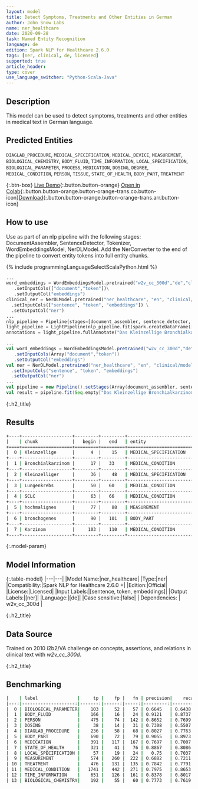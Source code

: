 ```yaml
---
layout: model
title: Detect Symptoms, Treatments and Other Entities in German
author: John Snow Labs
name: ner_healthcare
date: 2020-09-28
task: Named Entity Recognition
language: de
edition: Spark NLP for Healthcare 2.6.0
tags: [ner, clinical, de, licensed]
supported: true
article_header:
type: cover
use_language_switcher: "Python-Scala-Java"
---
```

 
## Description
This model can be used to detect symptoms, treatments and other entities in medical text in German language.

## Predicted Entities
`DIAGLAB_PROCEDURE`, `MEDICAL_SPECIFICATION`, `MEDICAL_DEVICE`, `MEASUREMENT`, `BIOLOGICAL_CHEMISTRY`, `BODY_FLUID`, `TIME_INFORMATION`, `LOCAL_SPECIFICATION`, `BIOLOGICAL_PARAMETER`, `PROCESS`, `MEDICATION`, `DOSING`, `DEGREE`, `MEDICAL_CONDITION`, `PERSON`, `TISSUE`, `STATE_OF_HEALTH`, `BODY_PART`, `TREATMENT`

{:.btn-box}
[Live Demo](https://demo.johnsnowlabs.com/healthcare/NER_HEALTHCARE_DE/){:.button.button-orange}
[Open in Colab](https://colab.research.google.com/github/JohnSnowLabs/spark-nlp-workshop/blob/master/tutorials/streamlit_notebooks/healthcare/NER_HEALTHCARE_DE.ipynb){:.button.button-orange.button-orange-trans.co.button-icon}[Download](https://s3.amazonaws.com/auxdata.johnsnowlabs.com/clinical/models/ner_healthcare_de_2.5.5_2.4_1599433028253.zip){:.button.button-orange.button-orange-trans.arr.button-icon}
## How to use
Use as part of an nlp pipeline with the following stages: DocumentAssembler, SentenceDetector, Tokenizer, WordEmbeddingsModel, NerDLModel. Add the NerConverter to the end of the pipeline to convert entity tokens into full entity chunks.

<div class="tabs-box" markdown="1">

{% include programmingLanguageSelectScalaPython.html %}


```python
...
word_embeddings = WordEmbeddingsModel.pretrained("w2v_cc_300d","de","clinical/models")\
   .setInputCols(["document","token"])\
   .setOutputCol("embeddings")
clinical_ner = NerDLModel.pretrained("ner_healthcare", "en", "clinical/models") \
  .setInputCols(["sentence", "token", "embeddings"]) \
  .setOutputCol("ner")
...
nlp_pipeline = Pipeline(stages=[document_assembler, sentence_detector, tokenizer, word_embeddings, clinical_ner, clinical_ner_converter])
light_pipeline = LightPipeline(nlp_pipeline.fit(spark.createDataFrame([['']]).toDF("text")))
annotations = light_pipeline.fullAnnotate("Das Kleinzellige Bronchialkarzinom (Kleinzelliger Lungenkrebs, SCLC) ist ein hochmalignes bronchogenes Karzinom")

```

```scala
...
val word_embeddings = WordEmbeddingsModel.pretrained("w2v_cc_300d","de","clinical/models")
   .setInputCols(Array("document","token"))
   .setOutputCol("embeddings")
val ner = NerDLModel.pretrained("ner_healthcare", "en", "clinical/models") 
  .setInputCols("sentence", "token", "embeddings") 
  .setOutputCol("ner")
...
val pipeline = new Pipeline().setStages(Array(document_assembler, sentence_detector, tokenizer, word_embeddings, ner, clinical_ner_converter))
val result = pipeline.fit(Seq.empty["Das Kleinzellige Bronchialkarzinom (Kleinzelliger Lungenkrebs, SCLC) ist ein hochmalignes bronchogenes Karzinom"].toDS.toDF("text")).transform(data)

```

</div>

{:.h2_title}
## Results

```bash
+----+-------------------+---------+---------+--------------------------+
|    | chunk             |   begin |   end   | entity                   |
+====+===================+=========+=========+==========================+
|  0 | Kleinzellige      |      4  |    15   | MEDICAL_SPECIFICATION    |
+----+-------------------+---------+---------+--------------------------+
|  1 | Bronchialkarzinom |      17 |   33    | MEDICAL_CONDITION        |
+----+-------------------+---------+---------+--------------------------+
|  2 | Kleinzelliger     |      36 |    48   | MEDICAL_SPECIFICATION    |
+----+-------------------+---------+---------+--------------------------+
|  3 | Lungenkrebs       |      50 |   60    | MEDICAL_CONDITION        |
+----+-------------------+---------+---------+--------------------------+
|  4 | SCLC              |      63 |   66    | MEDICAL_CONDITION        |
+----+-------------------+---------+---------+--------------------------+
|  5 | hochmalignes      |      77 |    88   | MEASUREMENT              |
+----+-------------------+---------+---------+--------------------------+
|  6 | bronchogenes      |      90 |   101   | BODY_PART                |
+----+-------------------+---------+---------+--------------------------+
|  7 | Karzinom          |     103 |   110   | MEDICAL_CONDITION        |
+----+-------------------+---------+---------+--------------------------+
```
{:.model-param}
## Model Information

{:.table-model}
|---|---|
|Model Name:|ner_healthcare|
|Type:|ner|
|Compatibility:|Spark NLP for Healthcare 2.6.0 +|
|Edition:|Official|
|License:|Licensed|
|Input Labels:|[sentence, token, embeddings]|
|Output Labels:|[ner]|
|Language:|[de]|
|Case sensitive:|false|
| Dependencies:  | w2v_cc_300d                           |

{:.h2_title}
## Data Source
Trained on 2010 i2b2/VA challenge on concepts, assertions, and relations in clinical text with *w2v_cc_300d*.

{:.h2_title}
## Benchmarking
```bash
|    | label               |     tp |    fp |   fn | precision|    recall|       f1 |
|---:|--------------------:|-------:|------:|-----:|---------:|---------:|---------:|
|  0 | BIOLOGICAL_PARAMETER|    103 |    52 |   57 | 0.6645   | 0.6438   |  0.654   |
|  1 | BODY_FLUID          |    166 |    16 |   24 | 0.9121   | 0.8737   | 0.8925   |
|  2 | PERSON              |    475 |    74 |  142 | 0.8652   | 0.7699   | 0.8148   |
|  3 | DOSING              |     38 |    14 |   31 | 0.7308   | 0.5507   | 0.6281   |
|  4 | DIAGLAB_PROCEDURE   |    236 |    58 |   68 | 0.8027   | 0.7763   | 0.7893   |
|  5 | BODY_PART           |    690 |    72 |   79 | 0.9055   | 0.8973   | 0.9014   |
|  6 | MEDICATION          |    391 |   117 |  167 | 0.7697   | 0.7007   | 0.7336   |
|  7 | STATE_OF_HEALTH     |    321 |    41 |   76 | 0.8867   | 0.8086   | 0.8458   |
|  8 | LOCAL_SPECIFICATION |     57 |    19 |   24 |   0.75   | 0.7037   | 0.7261   |
|  9 | MEASUREMENT         |    574 |   260 |  222 | 0.6882   | 0.7211   | 0.7043   |
| 10 | TREATMENT           |    476 |   131 |  135 | 0.7842   | 0.7791   | 0.7816   |
| 11 | MEDICAL_CONDITION   |   1741 |   442 |  271 | 0.7975   | 0.8653   |   0.83   |
| 12 | TIME_INFORMATION    |    651 |   126 |  161 | 0.8378   | 0.8017   | 0.8194   |
| 13 | BIOLOGICAL_CHEMISTRY|    192 |    55 |   60 | 0.7773   | 0.7619   | 0.7695   |

```